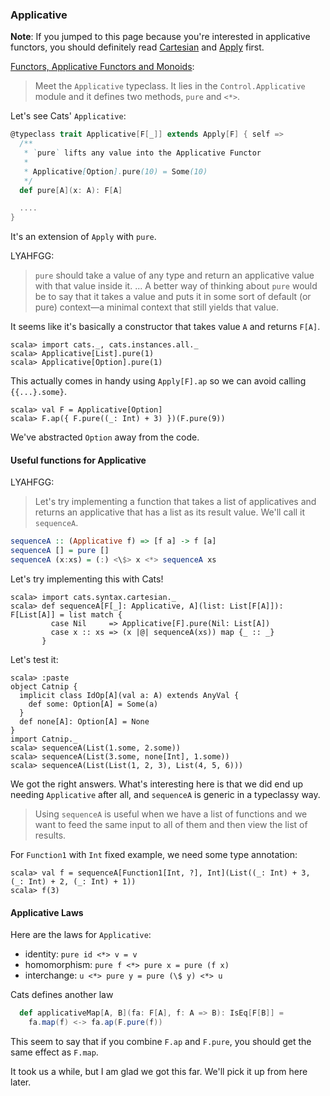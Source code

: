   [Apply]: Apply.html
  [Cartesian]: Cartesian.html
  [fafm]: http://learnyouahaskell.com/functors-applicative-functors-and-monoids

### Applicative

**Note**: If you jumped to this page because you're interested in applicative functors,
you should definitely read [Cartesian][Cartesian] and [Apply][Apply] first.

[Functors, Applicative Functors and Monoids][fafm]:

> Meet the `Applicative` typeclass. It lies in the `Control.Applicative` module and it defines two methods, `pure` and `<*>`.

Let's see Cats' `Applicative`:

```scala
@typeclass trait Applicative[F[_]] extends Apply[F] { self =>
  /**
   * `pure` lifts any value into the Applicative Functor
   *
   * Applicative[Option].pure(10) = Some(10)
   */
  def pure[A](x: A): F[A]

  ....
}
```

It's an extension of `Apply` with `pure`.

LYAHFGG:

> `pure` should take a value of any type and return an applicative value with that value inside it. ... A better way of thinking about `pure` would be to say that it takes a value and puts it in some sort of default (or pure) context—a minimal context that still yields that value.

It seems like it's basically a constructor that takes value `A` and returns `F[A]`.

```console:new
scala> import cats._, cats.instances.all._
scala> Applicative[List].pure(1)
scala> Applicative[Option].pure(1)
```

This actually comes in handy using `Apply[F].ap` so we can avoid calling `{{...}.some}`.

```console
scala> val F = Applicative[Option]
scala> F.ap({ F.pure((_: Int) + 3) })(F.pure(9))
```

We've abstracted `Option` away from the code.

#### Useful functions for Applicative

LYAHFGG:

> Let's try implementing a function that takes a list of applicatives and returns an applicative that has a list as its result value. We'll call it `sequenceA`.

```haskell
sequenceA :: (Applicative f) => [f a] -> f [a]  
sequenceA [] = pure []  
sequenceA (x:xs) = (:) <\$> x <*> sequenceA xs  
```

Let's try implementing this with Cats!

```console
scala> import cats.syntax.cartesian._
scala> def sequenceA[F[_]: Applicative, A](list: List[F[A]]): F[List[A]] = list match {
         case Nil     => Applicative[F].pure(Nil: List[A])
         case x :: xs => (x |@| sequenceA(xs)) map {_ :: _} 
       }
```

Let's test it:

```console
scala> :paste
object Catnip {
  implicit class IdOp[A](val a: A) extends AnyVal {
    def some: Option[A] = Some(a)
  }
  def none[A]: Option[A] = None
}
import Catnip._
scala> sequenceA(List(1.some, 2.some))
scala> sequenceA(List(3.some, none[Int], 1.some))
scala> sequenceA(List(List(1, 2, 3), List(4, 5, 6)))
```

We got the right answers. What's interesting here is that we did end up needing
`Applicative` after all, and `sequenceA` is generic in a typeclassy way.

> Using `sequenceA` is useful when we have a list of functions and we want
> to feed the same input to all of them and then view the list of results.

For `Function1` with `Int` fixed example, we need some type annotation:

```console
scala> val f = sequenceA[Function1[Int, ?], Int](List((_: Int) + 3, (_: Int) + 2, (_: Int) + 1))
scala> f(3)
```

#### Applicative Laws

Here are the laws for `Applicative`:

- identity: `pure id <*> v = v`
- homomorphism: `pure f <*> pure x = pure (f x)`
- interchange: `u <*> pure y = pure (\$ y) <*> u`

Cats defines another law

```scala
  def applicativeMap[A, B](fa: F[A], f: A => B): IsEq[F[B]] =
    fa.map(f) <-> fa.ap(F.pure(f))
```

This seem to say that if you combine `F.ap` and `F.pure`, you should get the same effect as `F.map`.

It took us a while, but I am glad we got this far. We'll pick it up from here later.
